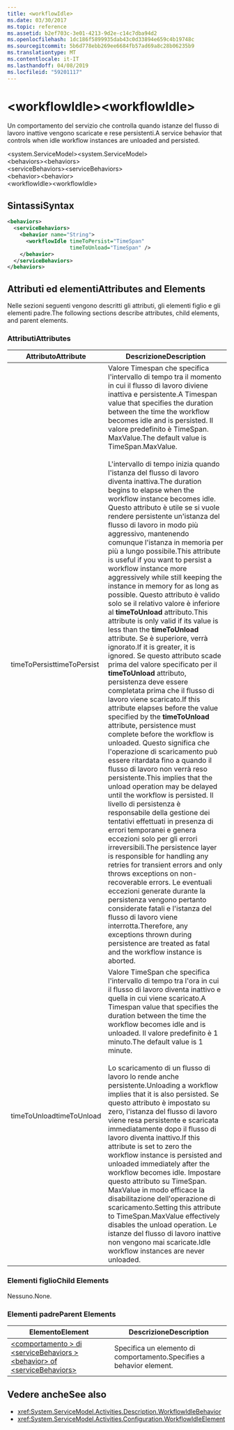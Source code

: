 ```yaml
---
title: <workflowIdle>
ms.date: 03/30/2017
ms.topic: reference
ms.assetid: b2ef703c-3e01-4213-9d2e-c14c7dba94d2
ms.openlocfilehash: 1dc186f5899935dab43c0d33894e659c4b19748c
ms.sourcegitcommit: 5b6d778ebb269ee6684fb57ad69a8c28b06235b9
ms.translationtype: MT
ms.contentlocale: it-IT
ms.lasthandoff: 04/08/2019
ms.locfileid: "59201117"
---
```

# <a name="workflowidle"></a><span data-ttu-id="937ec-101">\<workflowIdle></span><span class="sxs-lookup"><span data-stu-id="937ec-101">\<workflowIdle></span></span>
<span data-ttu-id="937ec-102">Un comportamento del servizio che controlla quando istanze del flusso di lavoro inattive vengono scaricate e rese persistenti.</span><span class="sxs-lookup"><span data-stu-id="937ec-102">A service behavior that controls when idle workflow instances are unloaded and persisted.</span></span>  
  
<span data-ttu-id="937ec-103">\<system.ServiceModel></span><span class="sxs-lookup"><span data-stu-id="937ec-103">\<system.ServiceModel></span></span>  
<span data-ttu-id="937ec-104">\<behaviors></span><span class="sxs-lookup"><span data-stu-id="937ec-104">\<behaviors></span></span>  
<span data-ttu-id="937ec-105">\<serviceBehaviors></span><span class="sxs-lookup"><span data-stu-id="937ec-105">\<serviceBehaviors></span></span>  
<span data-ttu-id="937ec-106">\<behavior></span><span class="sxs-lookup"><span data-stu-id="937ec-106">\<behavior></span></span>  
<span data-ttu-id="937ec-107">\<workflowIdle></span><span class="sxs-lookup"><span data-stu-id="937ec-107">\<workflowIdle></span></span>  
  
## <a name="syntax"></a><span data-ttu-id="937ec-108">Sintassi</span><span class="sxs-lookup"><span data-stu-id="937ec-108">Syntax</span></span>  
  
```xml  
<behaviors>
  <serviceBehaviors>
    <behavior name="String">
      <workflowIdle timeToPersist="TimeSpan" 
                    timeToUnload="TimeSpan" />
    </behavior>
  </serviceBehaviors>
</behaviors>  
```  
  
## <a name="attributes-and-elements"></a><span data-ttu-id="937ec-109">Attributi ed elementi</span><span class="sxs-lookup"><span data-stu-id="937ec-109">Attributes and Elements</span></span>  
 <span data-ttu-id="937ec-110">Nelle sezioni seguenti vengono descritti gli attributi, gli elementi figlio e gli elementi padre.</span><span class="sxs-lookup"><span data-stu-id="937ec-110">The following sections describe attributes, child elements, and parent elements.</span></span>  
  
### <a name="attributes"></a><span data-ttu-id="937ec-111">Attributi</span><span class="sxs-lookup"><span data-stu-id="937ec-111">Attributes</span></span>  
  
|<span data-ttu-id="937ec-112">Attributo</span><span class="sxs-lookup"><span data-stu-id="937ec-112">Attribute</span></span>|<span data-ttu-id="937ec-113">Descrizione</span><span class="sxs-lookup"><span data-stu-id="937ec-113">Description</span></span>|  
|---------------|-----------------|  
|<span data-ttu-id="937ec-114">timeToPersist</span><span class="sxs-lookup"><span data-stu-id="937ec-114">timeToPersist</span></span>|<span data-ttu-id="937ec-115">Valore Timespan che specifica l'intervallo di tempo tra il momento in cui il flusso di lavoro diviene inattiva e persistente.</span><span class="sxs-lookup"><span data-stu-id="937ec-115">A Timespan value that specifies the duration between the time the workflow becomes idle and is persisted.</span></span> <span data-ttu-id="937ec-116">Il valore predefinito è TimeSpan. MaxValue.</span><span class="sxs-lookup"><span data-stu-id="937ec-116">The default value is TimeSpan.MaxValue.</span></span><br /><br /> <span data-ttu-id="937ec-117">L'intervallo di tempo inizia quando l'istanza del flusso di lavoro diventa inattiva.</span><span class="sxs-lookup"><span data-stu-id="937ec-117">The duration begins to elapse when the workflow instance becomes idle.</span></span> <span data-ttu-id="937ec-118">Questo attributo è utile se si vuole rendere persistente un'istanza del flusso di lavoro in modo più aggressivo, mantenendo comunque l'istanza in memoria per più a lungo possibile.</span><span class="sxs-lookup"><span data-stu-id="937ec-118">This attribute  is useful if you want to persist a workflow instance more aggressively while still keeping the instance in memory for as long as possible.</span></span> <span data-ttu-id="937ec-119">Questo attributo è valido solo se il relativo valore è inferiore al **timeToUnload** attributo.</span><span class="sxs-lookup"><span data-stu-id="937ec-119">This attribute  is only valid if its value is less than the **timeToUnload** attribute.</span></span> <span data-ttu-id="937ec-120">Se è superiore, verrà ignorato.</span><span class="sxs-lookup"><span data-stu-id="937ec-120">If it is greater, it is ignored.</span></span> <span data-ttu-id="937ec-121">Se questo attributo scade prima del valore specificato per il **timeToUnload** attributo, persistenza deve essere completata prima che il flusso di lavoro viene scaricato.</span><span class="sxs-lookup"><span data-stu-id="937ec-121">If this attribute elapses before the value specified by the **timeToUnload** attribute, persistence must complete before the workflow is unloaded.</span></span> <span data-ttu-id="937ec-122">Questo significa che l'operazione di scaricamento può essere ritardata fino a quando il flusso di lavoro non verrà reso persistente.</span><span class="sxs-lookup"><span data-stu-id="937ec-122">This implies that the unload operation may be delayed until the workflow is persisted.</span></span> <span data-ttu-id="937ec-123">Il livello di persistenza è responsabile della gestione dei tentativi effettuati in presenza di errori temporanei e genera eccezioni solo per gli errori irreversibili.</span><span class="sxs-lookup"><span data-stu-id="937ec-123">The persistence layer is responsible for handling any retries for transient errors and only throws exceptions on non-recoverable errors.</span></span> <span data-ttu-id="937ec-124">Le eventuali eccezioni generate durante la persistenza vengono pertanto considerate fatali e l'istanza del flusso di lavoro viene interrotta.</span><span class="sxs-lookup"><span data-stu-id="937ec-124">Therefore, any exceptions thrown during persistence are treated as fatal and the workflow instance is aborted.</span></span>|  
|<span data-ttu-id="937ec-125">timeToUnload</span><span class="sxs-lookup"><span data-stu-id="937ec-125">timeToUnload</span></span>|<span data-ttu-id="937ec-126">Valore TimeSpan che specifica l'intervallo di tempo tra l'ora in cui il flusso di lavoro diventa inattivo e quella in cui viene scaricato.</span><span class="sxs-lookup"><span data-stu-id="937ec-126">A Timespan value that specifies the duration between the time the workflow becomes idle and is unloaded.</span></span> <span data-ttu-id="937ec-127">Il valore predefinito è 1 minuto.</span><span class="sxs-lookup"><span data-stu-id="937ec-127">The default value is 1 minute.</span></span><br /><br /> <span data-ttu-id="937ec-128">Lo scaricamento di un flusso di lavoro lo rende anche persistente.</span><span class="sxs-lookup"><span data-stu-id="937ec-128">Unloading a workflow implies that it is also persisted.</span></span> <span data-ttu-id="937ec-129">Se questo attributo è impostato su zero, l'istanza del flusso di lavoro viene resa persistente e scaricata immediatamente dopo il flusso di lavoro diventa inattivo.</span><span class="sxs-lookup"><span data-stu-id="937ec-129">If this attribute is set to zero the workflow instance is persisted and unloaded immediately after the workflow becomes idle.</span></span> <span data-ttu-id="937ec-130">Impostare questo attributo su TimeSpan. MaxValue in modo efficace la disabilitazione dell'operazione di scaricamento.</span><span class="sxs-lookup"><span data-stu-id="937ec-130">Setting this attribute to TimeSpan.MaxValue effectively disables the unload operation.</span></span> <span data-ttu-id="937ec-131">Le istanze del flusso di lavoro inattive non vengono mai scaricate.</span><span class="sxs-lookup"><span data-stu-id="937ec-131">Idle workflow instances are never unloaded.</span></span>|  
  
### <a name="child-elements"></a><span data-ttu-id="937ec-132">Elementi figlio</span><span class="sxs-lookup"><span data-stu-id="937ec-132">Child Elements</span></span>  
 <span data-ttu-id="937ec-133">Nessuno.</span><span class="sxs-lookup"><span data-stu-id="937ec-133">None.</span></span>  
  
### <a name="parent-elements"></a><span data-ttu-id="937ec-134">Elementi padre</span><span class="sxs-lookup"><span data-stu-id="937ec-134">Parent Elements</span></span>  
  
|<span data-ttu-id="937ec-135">Elemento</span><span class="sxs-lookup"><span data-stu-id="937ec-135">Element</span></span>|<span data-ttu-id="937ec-136">Descrizione</span><span class="sxs-lookup"><span data-stu-id="937ec-136">Description</span></span>|  
|-------------|-----------------|  
|[<span data-ttu-id="937ec-137">\<comportamento > di \<serviceBehaviors ></span><span class="sxs-lookup"><span data-stu-id="937ec-137">\<behavior> of \<serviceBehaviors></span></span>](../../../../../docs/framework/configure-apps/file-schema/windows-workflow-foundation/behavior-of-servicebehaviors-of-workflow.md)|<span data-ttu-id="937ec-138">Specifica un elemento di comportamento.</span><span class="sxs-lookup"><span data-stu-id="937ec-138">Specifies a behavior element.</span></span>|  
  
## <a name="see-also"></a><span data-ttu-id="937ec-139">Vedere anche</span><span class="sxs-lookup"><span data-stu-id="937ec-139">See also</span></span>

- <xref:System.ServiceModel.Activities.Description.WorkflowIdleBehavior>
- <xref:System.ServiceModel.Activities.Configuration.WorkflowIdleElement>
